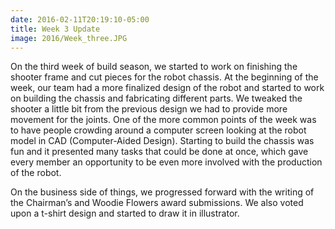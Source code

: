 ```yaml
---
date: 2016-02-11T20:19:10-05:00
title: Week 3 Update
image: 2016/Week_three.JPG
---
```


On the third week of build season, we started to work on finishing the shooter frame and cut pieces for the robot chassis. At the beginning of the week, our team had a more finalized design of the robot and started to work on building the chassis and fabricating different parts. We tweaked the shooter a little bit from the previous design we had to provide more movement for the joints. One of the more common points of the week was to have people crowding around a computer screen looking at the robot model in CAD (Computer-Aided Design). Starting to build the chassis was fun and it presented many tasks that could be done at once, which gave every member an opportunity to be even more involved with the production of the robot.  

On the business side of things, we progressed forward with the writing of the Chairman’s and Woodie Flowers award submissions. We also voted upon a t-shirt design and started to draw it in illustrator. 